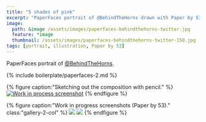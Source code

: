 ```yaml
---
title: "5 shades of pink"
excerpt: "PaperFaces portrait of @BehindTheHorns drawn with Paper by 53 on an iPad."
image: 
  path: &image /assets/images/paperfaces-behindthehorns-twitter.jpg 
  feature: *image
  thumbnail: /assets/images/paperfaces-behindthehorns-twitter-150.jpg
tags: [portrait, illustration, Paper by 53]
---
```


PaperFaces portrait of [@BehindTheHorns](https://twitter.com/BehindTheHorns).

{% include boilerplate/paperfaces-2.md %}

{% figure caption:"Sketching out the composition with pencil." %}
[![Work in process screenshot](/assets/images/paperfaces-behindthehorns-process-1-750.jpg)](/assets/images/paperfaces-behindthehorns-process-1-lg.jpg)
{% endfigure %}

{% figure caption:"Work in progress screenshots (Paper by 53)." class:"gallery-2-col" %}
[![](/assets/images/paperfaces-behindthehorns-process-2-600.jpg)](/assets/images/paperfaces-behindthehorns-process-2-lg.jpg)
[![](/assets/images/paperfaces-behindthehorns-process-3-600.jpg)](/assets/images/paperfaces-behindthehorns-process-3-lg.jpg)
{% endfigure %}
